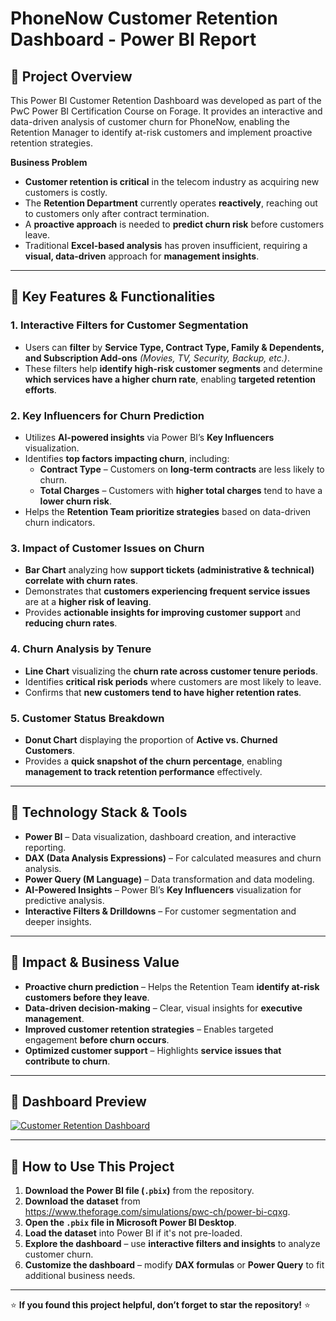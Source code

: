 # PhoneNow Customer Retention Dashboard - Power BI Report  

## 📌 Project Overview  
This Power BI Customer Retention Dashboard was developed as part of the PwC Power BI Certification Course on Forage. It provides an interactive and data-driven analysis of customer churn for PhoneNow, enabling the Retention Manager to identify at-risk customers and implement proactive retention strategies.



**Business Problem**  
- **Customer retention is critical** in the telecom industry as acquiring new customers is costly.  
- The **Retention Department** currently operates **reactively**, reaching out to customers only after contract termination.  
- A **proactive approach** is needed to **predict churn risk** before customers leave.  
- Traditional **Excel-based analysis** has proven insufficient, requiring a **visual, data-driven** approach for **management insights**.  

---
## 📌 **Key Features & Functionalities**  

### **1. Interactive Filters for Customer Segmentation**  
- Users can **filter** by **Service Type, Contract Type, Family & Dependents, and Subscription Add-ons** *(Movies, TV, Security, Backup, etc.)*.  
- These filters help **identify high-risk customer segments** and determine **which services have a higher churn rate**, enabling **targeted retention efforts**.  

### **2. Key Influencers for Churn Prediction**  
- Utilizes **AI-powered insights** via Power BI’s **Key Influencers** visualization.  
- Identifies **top factors impacting churn**, including:  
  - **Contract Type** – Customers on **long-term contracts** are less likely to churn.  
  - **Total Charges** – Customers with **higher total charges** tend to have a **lower churn risk**.  
- Helps the **Retention Team prioritize strategies** based on data-driven churn indicators.  

### **3. Impact of Customer Issues on Churn**  
- **Bar Chart** analyzing how **support tickets (administrative & technical) correlate with churn rates**.  
- Demonstrates that **customers experiencing frequent service issues** are at a **higher risk of leaving**.  
- Provides **actionable insights for improving customer support** and **reducing churn rates**. 

### **4. Churn Analysis by Tenure**  
- **Line Chart** visualizing the **churn rate across customer tenure periods**.  
- Identifies **critical risk periods** where customers are most likely to leave.  
- Confirms that **new customers tend to have higher retention rates**.  

### **5. Customer Status Breakdown**  
- **Donut Chart** displaying the proportion of **Active vs. Churned Customers**.  
- Provides a **quick snapshot of the churn percentage**, enabling **management to track retention performance** effectively.  



 


---

## 📌  **Technology Stack & Tools**  
- **Power BI** – Data visualization, dashboard creation, and interactive reporting.  
- **DAX (Data Analysis Expressions)** – For calculated measures and churn analysis.  
- **Power Query (M Language)** – Data transformation and data modeling.  
- **AI-Powered Insights** – Power BI’s **Key Influencers** visualization for predictive analysis.  
- **Interactive Filters & Drilldowns** – For customer segmentation and deeper insights.  

---

## 📌  **Impact & Business Value**  
- **Proactive churn prediction** – Helps the Retention Team **identify at-risk customers before they leave**.  
- **Data-driven decision-making** – Clear, visual insights for **executive management**.  
- **Improved customer retention strategies** – Enables targeted engagement **before churn occurs**.  
- **Optimized customer support** – Highlights **service issues that contribute to churn**.  

---

## 📌  **Dashboard Preview**  

[![Customer Retention Dashboard](./dashboard_screenshot.png)  ](https://github.com/Nazanin-Hasheminejad/Dashboards/issues/3#issue-2922549178)

---

## 📌 **How to Use This Project**  

1. **Download the Power BI file (`.pbix`)** from the repository.  
2. **Download the dataset** from https://www.theforage.com/simulations/pwc-ch/power-bi-cqxg.  
3. **Open the `.pbix` file in Microsoft Power BI Desktop**.  
4. **Load the dataset** into Power BI if it's not pre-loaded.  
5. **Explore the dashboard** – use **interactive filters and insights** to analyze customer churn.  
6. **Customize the dashboard** – modify **DAX formulas** or **Power Query** to fit additional business needs.  



---

⭐ **If you found this project helpful, don’t forget to star the repository!** ⭐
